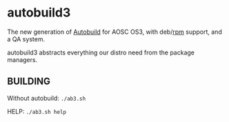 autobuild3
==========

The new generation of [Autobuild](https://github.com/AOSC-Dev/autobuild) for AOSC OS3,
with deb/[rpm](https://github.com/AOSC-Dev/abdeb2rpm) support, and a QA system.

autobuild3 abstracts everything our distro need from the package managers.

BUILDING
--------
Without autobuild: `./ab3.sh`

HELP: `./ab3.sh help`

